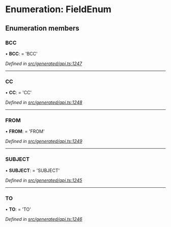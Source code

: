 # Enumeration: FieldEnum

## Enumeration members

###  BCC

• **BCC**: =  <any> 'BCC'

*Defined in [src/generated/api.ts:1247](https://github.com/mailslurp/mailslurp-client-ts-js/blob/4ca018b/src/generated/api.ts#L1247)*

___

###  CC

• **CC**: =  <any> 'CC'

*Defined in [src/generated/api.ts:1248](https://github.com/mailslurp/mailslurp-client-ts-js/blob/4ca018b/src/generated/api.ts#L1248)*

___

###  FROM

• **FROM**: =  <any> 'FROM'

*Defined in [src/generated/api.ts:1249](https://github.com/mailslurp/mailslurp-client-ts-js/blob/4ca018b/src/generated/api.ts#L1249)*

___

###  SUBJECT

• **SUBJECT**: =  <any> 'SUBJECT'

*Defined in [src/generated/api.ts:1245](https://github.com/mailslurp/mailslurp-client-ts-js/blob/4ca018b/src/generated/api.ts#L1245)*

___

###  TO

• **TO**: =  <any> 'TO'

*Defined in [src/generated/api.ts:1246](https://github.com/mailslurp/mailslurp-client-ts-js/blob/4ca018b/src/generated/api.ts#L1246)*
